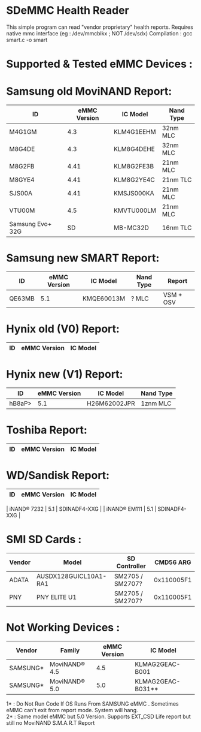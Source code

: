 # SDeMMC Health Reader
This simple program can read "vendor proprietary" health reports.
Requires native mmc interface (eg : /dev/mmcblkx ; NOT /dev/sdx)
Compilation : gcc smart.c -o smart

# Supported & Tested eMMC Devices :
# Samsung old MoviNAND Report:
| ID | eMMC Version | IC Model | Nand Type |
| - | - | - | - |
| M4G1GM | 4.3 | KLM4G1EEHM | 32nm MLC |
| M8G4DE | 4.3 | KLM8G4DEHE | 32nm MLC |
| M8G2FB | 4.41 | KLM8G2FE3B | 21nm MLC |
| M8GYE4 | 4.41 | KLM8G2YE4C | 21nm TLC |
| SJS00A | 4.41 | KMSJS000KA | 21nm MLC |
| VTU00M | 4.5 | KMVTU000LM | 21nm MLC |
| Samsung Evo+ 32G | SD | MB-MC32D | 16nm TLC |

# Samsung new SMART Report:
| ID | eMMC Version | IC Model | Nand Type | Report |
| - | - | - | - | - |
| QE63MB | 5.1 | KMQE60013M | ? MLC | VSM + OSV |

# Hynix old (V0) Report:
| ID | eMMC Version | IC Model |
| - | - | - |

# Hynix new (V1) Report:
| ID | eMMC Version | IC Model | Nand Type |
| - | - | - | - |
| hB8aP> | 5.1 | H26M62002JPR | 1znm MLC |

# Toshiba Report:
| ID | eMMC Version | IC Model |
| - | - | - |

# WD/Sandisk Report:
| ID | eMMC Version | IC Model |
| - | - | - |

| iNAND® 7232 | 5.1 | SDINADF4-XXG |
| iNAND® EM111 | 5.1 | SDINADF4-XXG |

# SMI SD Cards :

| Vendor | Model | SD Controller | CMD56 ARG |
| - | - | - | - |
| ADATA | AUSDX128GUICL10A1-RA1  | SM2705 / SM2707? | 0x110005F1 |
| PNY   | PNY ELITE U1           | SM2705 / SM2707? | 0x110005F1 |

# Not Working Devices : 

| Vendor | Family | eMMC Version | IC Model |
| - | - | - | - |
| SAMSUNG* | MoviNAND® 4.5 | 4.5 | KLMAG2GEAC-B001 |
| SAMSUNG* | MoviNAND® 5.0 | 5.0 | KLMAG2GEAC-B031** |


1* : Do Not Run Code If OS Runs From SAMSUNG eMMC . Sometimes eMMC can't exit from report mode. System will hang.  
2* : Same model eMMC but 5.0 Version. Supports EXT_CSD Life report but still no MoviNAND S.M.A.R.T Report
